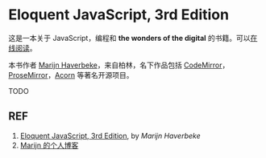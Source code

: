 # Eloquent JavaScript, 3rd Edition

这是一本关于 JavaScript，编程和 **the wonders of the digital** 的书籍。可以[在线阅读][1]。

本书作者 [Marijn Haverbeke][2]，来自柏林，名下作品包括 [CodeMirror][3]，[ProseMirror][4]，[Acorn][5] 等著名开源项目。

TODO

## REF

1. [Eloquent JavaScript, 3rd Edition][1], by *Marijn Haverbeke*
1. [Marijn 的个人博客][2]

[1]: https://eloquentjavascript.net/ "Eloquent JavaScript, 3rd Edition"
[2]: https://marijnhaverbeke.nl/ "Marijn's Web Home"
[3]: https://codemirror.net/ "CodeMirror"
[4]: https://prosemirror.net/ "ProseMirror"
[5]: https://github.com/acornjs/acorn "Acorn"
[6]: https://2017.websummercamp.com/JS/Working-with-JavaScript-module-systems "Intro"